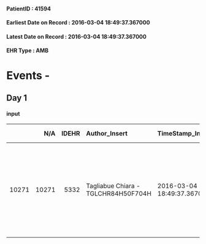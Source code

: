 
#### PatientID : 41594
#### Earliest Date on Record : 2016-03-04 18:49:37.367000
#### Latest Date on Record : 2016-03-04 18:49:37.367000
#### EHR Type : AMB

# Events - 

## Day 1

#### input
|       |    N/A |   IDEHR | Author_Insert                       | TimeStamp_Insert           | EHRType   |   PatientID |   IDDigitalSignDocument | persone_vicine   |   Unnamed: 0_x.1 |   IDANAMNESI_SOCIALE | Patient   | FamigliaAltro   | Paziente_T   | FamigliaAltro_T   |   Non_Rilevabile_x.1 | Note_Non_Rilevabile_x.1   | opt_Problemi   | chk_contr_sintomi   | chk_competenza                                 | opt_paziente_a   | opt_famiglia_a   | opt_adeguatezza   | ds_note_ad                                                                                           | opt_paziente_solo   | ds_note_con                                                     | opt_presente_assente   | Presenza_minori   | Caregiver_principale   | opt_capacita     | ds_familiari_coinv                                                                                                                         | opt_necessario   | opt_presente   | opt_risorse_ec   | opt_paziente_psi   | opt_Ins_vol   | opt_inv_civile   | Needs               | Domestic partnership           | Fragility   | opt_disponibilita_f   | opt_indennita_acc   | opt_legge   | opt_famiglia_psi   | opt_disponibilit_paz   |
|------:|-------:|--------:|:------------------------------------|:---------------------------|:----------|------------:|------------------------:|:-----------------|-----------------:|---------------------:|:----------|:----------------|:-------------|:------------------|---------------------:|:--------------------------|:---------------|:--------------------|:-----------------------------------------------|:-----------------|:-----------------|:------------------|:-----------------------------------------------------------------------------------------------------|:--------------------|:----------------------------------------------------------------|:-----------------------|:------------------|:-----------------------|:-----------------|:-------------------------------------------------------------------------------------------------------------------------------------------|:-----------------|:---------------|:-----------------|:-------------------|:--------------|:-----------------|:--------------------|:-------------------------------|:------------|:----------------------|:--------------------|:------------|:-------------------|:-----------------------|
| 10271 |  10271 |    5332 | Tagliabue Chiara - TGLCHR84H50F704H | 2016-03-04 18:49:37.367000 | AMB       |       41594 |                  293301 | N/A              |             2717 |                 1773 | No#0      | Si#1            | Parziale#2   | Si#1              |                    0 | NR                        | Si#1           | controllo sintomi#0 | competenza/capacit√† assistenziale caregiver#0 | Indefinite#2     | Congruenti#1     | Da valutare#2     | La moglie del paziente √® in un momento di fragilit√† sia dal punto di vista emotivo che per l'et√†. | No#0                | Vive con la moglie Felicina e una badante presente nelle 24 ore | Presente#1             | No#0              | caregiver              | Incrementabile#1 | Due figlie: Chiara, medico di laboratorio c/o H Garbagnate e vive a Nerviano. Elisabetta vive a Monza e lavora come libera professionista. | Si#1             | Si#1           | Adeguate#1       | No#0               | No#0          | No#0             | Clinici#0;Sociali#1 | Coniuge/Convivente#0;Badante#1 | nessuna#0   | Si#1                  | No#0                | No#0        | No#0               | Si#1                   |


